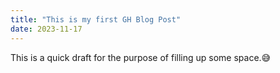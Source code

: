 ```yaml
---
title: "This is my first GH Blog Post"
date: 2023-11-17
---
```

This is a quick draft for the purpose of filling up some space.😅

